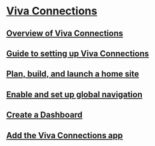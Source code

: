 # [Viva Connections]()
## [Overview of Viva Connections](viva-connections-overview.md)
## [Guide to setting up Viva Connections](guide-to-setting-up-viva-connections.md)
## [Plan, build, and launch a home site](home-site-plan.md)
## [Enable and set up global navigation](sharepoint-app-bar.md)
## [Create a Dashboard](create-dashboard.md)
## [Add the Viva Connections app](add-viva-connections-app.md)